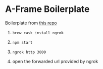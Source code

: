 # A-Frame Boilerplate

Boilerplate from [this repo](https://github.com/aframevr/aframe-boilerplate/)

1. `brew cask install ngrok`

1. `npm start`

1. `ngrok http 3000`

1. open the forwarded url provided by ngrok